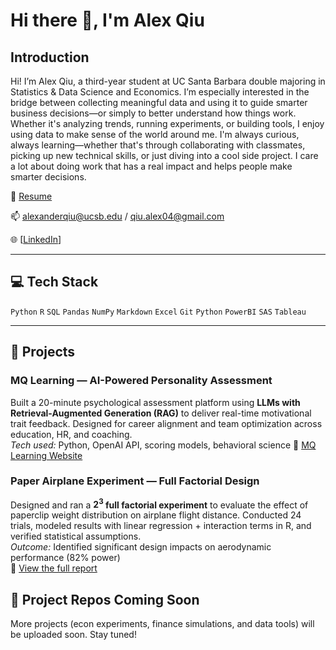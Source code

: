 # Hi there 👋, I'm Alex Qiu

## Introduction

Hi! I’m Alex Qiu, a third-year student at UC Santa Barbara double majoring in Statistics & Data Science and Economics. I’m especially interested in the bridge between collecting meaningful data and using it to guide smarter business decisions—or simply to better understand how things work. Whether it's analyzing trends, running experiments, or building tools, I enjoy using data to make sense of the world around me. I'm always curious, always learning—whether that's through collaborating with classmates, picking up new technical skills, or just diving into a cool side project. I care a lot about doing work that has a real impact and helps people make smarter decisions.

📁 [Resume](./Alex%20Resume.pdf)  

📫 alexanderqiu@ucsb.edu  / qiu.alex04@gmail.com

🌐 [[LinkedIn](https://www.linkedin.com/in/alex-qiu-7b2151237/)]

---

## 💻 Tech Stack

`Python` `R` `SQL` `Pandas` `NumPy` `Markdown` `Excel` `Git` `Python` `PowerBI` `SAS` `Tableau`


---

## 🧩 Projects

### MQ Learning — AI-Powered Personality Assessment  
Built a 20-minute psychological assessment platform using **LLMs with Retrieval-Augmented Generation (RAG)** to deliver real-time motivational trait feedback. Designed for career alignment and team optimization across education, HR, and coaching.  
*Tech used:* Python, OpenAI API, scoring models, behavioral science
🔗 [MQ Learning Website](https://mq.equalearning.net/)

### Paper Airplane Experiment — Full Factorial Design  
Designed and ran a **$2^3$ full factorial experiment** to evaluate the effect of paperclip weight distribution on airplane flight distance. Conducted 24 trials, modeled results with linear regression + interaction terms in R, and verified statistical assumptions.  
*Outcome:* Identified significant design impacts on aerodynamic performance (82% power)  
🔗 [View the full report](./Airplane_Factorial.pdf)

## 🔧 Project Repos Coming Soon  
More projects (econ experiments, finance simulations, and data tools) will be uploaded soon. Stay tuned!

